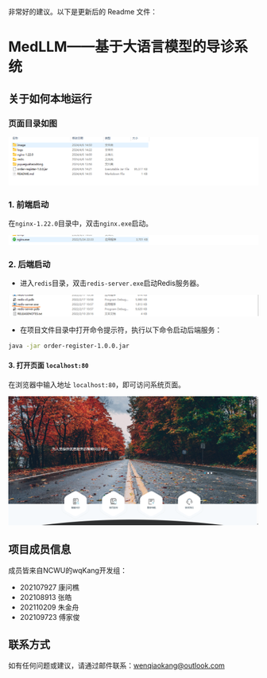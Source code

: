 非常好的建议。以下是更新后的 Readme 文件：

# MedLLM——基于大语言模型的导诊系统

## 关于如何本地运行

### 页面目录如图

![image-20240406145206165](image/image-20240406145206165.png)

### 1. 前端启动

在`nginx-1.22.0`目录中，双击`nginx.exe`启动。

![image-20240406142825539](image/image-20240406142825539.png)

### 2. 后端启动

- 进入`redis`目录，双击`redis-server.exe`启动Redis服务器。

![image-20240406142954931](image/image-20240406142954931.png)

- 在项目文件目录中打开命令提示符，执行以下命令启动后端服务：

```bash
java -jar order-register-1.0.0.jar
```

#### 3. 打开页面 `localhost:80`

在浏览器中输入地址 `localhost:80`，即可访问系统页面。

![image-20240406145448045](image/image-20240406145448045.png)

## 项目成员信息

成员皆来自NCWU的wqKang开发组：

- 202107927 康问樵
- 202108913 张皓
- 202110209 朱金舟
- 202109723 傅家俊

## 联系方式

如有任何问题或建议，请通过邮件联系：wenqiaokang@outlook.com
